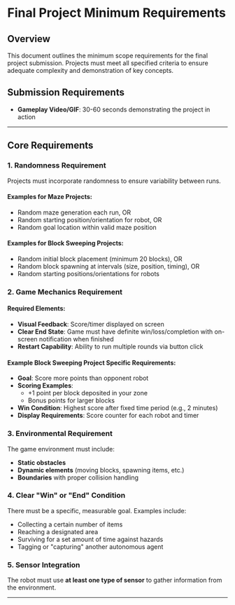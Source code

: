 # Final Project Minimum Requirements

## Overview
This document outlines the minimum scope requirements for the final project submission. Projects must meet all specified criteria to ensure adequate complexity and demonstration of key concepts.

## Submission Requirements
- **Gameplay Video/GIF**: 30-60 seconds demonstrating the project in action

---

## Core Requirements

### 1. Randomness Requirement
Projects must incorporate randomness to ensure variability between runs.

#### Examples for Maze Projects:
- Random maze generation each run, OR
- Random starting position/orientation for robot, OR
- Random goal location within valid maze position

#### Examples for Block Sweeping Projects:
- Random initial block placement (minimum 20 blocks), OR
- Random block spawning at intervals (size, position, timing), OR
- Random starting positions/orientations for robots

### 2. Game Mechanics Requirement

#### Required Elements:
- **Visual Feedback**: Score/timer displayed on screen
- **Clear End State**: Game must have definite win/loss/completion with on-screen notification when finished
- **Restart Capability**: Ability to run multiple rounds via button click

#### Example Block Sweeping Project Specific Requirements:
- **Goal**: Score more points than opponent robot
- **Scoring Examples**:
  - +1 point per block deposited in your zone
  - Bonus points for larger blocks
- **Win Condition**: Highest score after fixed time period (e.g., 2 minutes)
- **Display Requirements**: Score counter for each robot and timer

### 3. Environmental Requirement
The game environment must include:
- **Static obstacles**
- **Dynamic elements** (moving blocks, spawning items, etc.)
- **Boundaries** with proper collision handling

### 4. Clear "Win" or "End" Condition
There must be a specific, measurable goal. Examples include:
- Collecting a certain number of items
- Reaching a designated area
- Surviving for a set amount of time against hazards
- Tagging or "capturing" another autonomous agent

### 5. Sensor Integration
The robot must use **at least one type of sensor** to gather information from the environment.

---